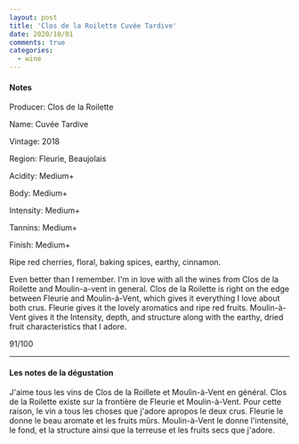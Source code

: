 ```yaml
---
layout: post
title: 'Clos de la Roilette Cuvée Tardive'
date: 2020/10/01
comments: true
categories:
  - wine
---
```


#### Notes

Producer: Clos de la Roilette

Name: Cuvée Tardive

Vintage: 2018

Region: Fleurie, Beaujolais

Acidity: Medium+

Body: Medium+

Intensity: Medium+

Tannins: Medium+

Finish: Medium+

Ripe red cherries, floral, baking spices, earthy, cinnamon.

Even better than I remember. I'm in love with all the wines from Clos de la Roilette and Moulin-a-vent
in general. Clos de la Roilette is right on the edge between Fleurie and Moulin-à-Vent, which gives it
everything I love about both crus. Fleurie gives it the lovely aromatics and ripe red fruits.
Moulin-à-Vent gives it the Intensity, depth, and structure along with the earthy, dried fruit
characteristics that I adore.

91/100

---

#### Les notes de la dégustation

J'aime tous les vins de Clos de la Roillete et Moulin-à-Vent en général. Clos de la Roilette existe
sur la frontière de Fleurie et Moulin-à-Vent. Pour cette raison, le vin a tous les choses que
j'adore apropos le deux crus. Fleurie le donne le beau aromate et les fruits mûrs. Moulin-à-Vent
le donne l'intensité, le fond, et la structure ainsi que la terreuse et les fruits secs
que j'adore.
